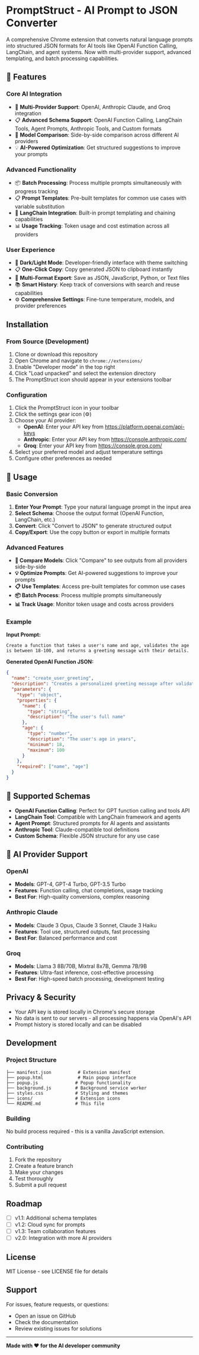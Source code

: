 # PromptStruct - AI Prompt to JSON Converter

A comprehensive Chrome extension that converts natural language prompts into structured JSON formats for AI tools like OpenAI Function Calling, LangChain, and agent systems. Now with multi-provider support, advanced templating, and batch processing capabilities.

## 🚀 Features

### Core AI Integration
- 🤖 **Multi-Provider Support**: OpenAI, Anthropic Claude, and Groq integration
- 📋 **Advanced Schema Support**: OpenAI Function Calling, LangChain Tools, Agent Prompts, Anthropic Tools, and Custom formats
- 🔄 **Model Comparison**: Side-by-side comparison across different AI providers
- 💡 **AI-Powered Optimization**: Get structured suggestions to improve your prompts

### Advanced Functionality
- 📦 **Batch Processing**: Process multiple prompts simultaneously with progress tracking
- 📋 **Prompt Templates**: Pre-built templates for common use cases with variable substitution
- 🔗 **LangChain Integration**: Built-in prompt templating and chaining capabilities
- 📊 **Usage Tracking**: Token usage and cost estimation across all providers

### User Experience
- 🎨 **Dark/Light Mode**: Developer-friendly interface with theme switching
- 📋 **One-Click Copy**: Copy generated JSON to clipboard instantly
- 💾 **Multi-Format Export**: Save as JSON, JavaScript, Python, or Text files
- 📚 **Smart History**: Keep track of conversions with search and reuse capabilities
- ⚙️ **Comprehensive Settings**: Fine-tune temperature, models, and provider preferences

## Installation

### From Source (Development)

1. Clone or download this repository
2. Open Chrome and navigate to `chrome://extensions/`
3. Enable "Developer mode" in the top right
4. Click "Load unpacked" and select the extension directory
5. The PromptStruct icon should appear in your extensions toolbar

### Configuration

1. Click the PromptStruct icon in your toolbar
2. Click the settings gear icon (⚙️)
3. Choose your AI provider:
   - **OpenAI**: Enter your API key from https://platform.openai.com/api-keys
   - **Anthropic**: Enter your API key from https://console.anthropic.com/
   - **Groq**: Enter your API key from https://console.groq.com/
4. Select your preferred model and adjust temperature settings
5. Configure other preferences as needed

## 📖 Usage

### Basic Conversion
1. **Enter Your Prompt**: Type your natural language prompt in the input area
2. **Select Schema**: Choose the output format (OpenAI Function, LangChain, etc.)
3. **Convert**: Click "Convert to JSON" to generate structured output
4. **Copy/Export**: Use the copy button or export in multiple formats

### Advanced Features
- **🔄 Compare Models**: Click "Compare" to see outputs from all providers side-by-side
- **💡 Optimize Prompts**: Get AI-powered suggestions to improve your prompts
- **📋 Use Templates**: Access pre-built templates for common use cases
- **📦 Batch Process**: Process multiple prompts simultaneously
- **📊 Track Usage**: Monitor token usage and costs across providers

### Example

**Input Prompt:**
```
Create a function that takes a user's name and age, validates the age is between 18-100, and returns a greeting message with their details.
```

**Generated OpenAI Function JSON:**
```json
{
  "name": "create_user_greeting",
  "description": "Creates a personalized greeting message after validating user age",
  "parameters": {
    "type": "object",
    "properties": {
      "name": {
        "type": "string",
        "description": "The user's full name"
      },
      "age": {
        "type": "number",
        "description": "The user's age in years",
        "minimum": 18,
        "maximum": 100
      }
    },
    "required": ["name", "age"]
  }
}
```

## 🔧 Supported Schemas

- **OpenAI Function Calling**: Perfect for GPT function calling and tools API
- **LangChain Tool**: Compatible with LangChain framework and agents
- **Agent Prompt**: Structured prompts for AI agents and assistants
- **Anthropic Tool**: Claude-compatible tool definitions
- **Custom Schema**: Flexible JSON structure for any use case

## 🤖 AI Provider Support

### OpenAI
- **Models**: GPT-4, GPT-4 Turbo, GPT-3.5 Turbo
- **Features**: Function calling, chat completions, usage tracking
- **Best For**: High-quality conversions, complex reasoning

### Anthropic Claude
- **Models**: Claude 3 Opus, Claude 3 Sonnet, Claude 3 Haiku
- **Features**: Tool use, structured outputs, fast processing
- **Best For**: Balanced performance and cost

### Groq
- **Models**: Llama 3 8B/70B, Mixtral 8x7B, Gemma 7B/9B
- **Features**: Ultra-fast inference, cost-effective processing
- **Best For**: High-speed batch processing, development testing

## Privacy & Security

- Your API key is stored locally in Chrome's secure storage
- No data is sent to our servers - all processing happens via OpenAI's API
- Prompt history is stored locally and can be disabled

## Development

### Project Structure
```
├── manifest.json          # Extension manifest
├── popup.html             # Main popup interface
├── popup.js              # Popup functionality
├── background.js         # Background service worker
├── styles.css            # Styling and themes
├── icons/                # Extension icons
└── README.md             # This file
```

### Building

No build process required - this is a vanilla JavaScript extension.

### Contributing

1. Fork the repository
2. Create a feature branch
3. Make your changes
4. Test thoroughly
5. Submit a pull request

## Roadmap

- [ ] v1.1: Additional schema templates
- [ ] v1.2: Cloud sync for prompts
- [ ] v1.3: Team collaboration features
- [ ] v2.0: Integration with more AI providers

## License

MIT License - see LICENSE file for details

## Support

For issues, feature requests, or questions:
- Open an issue on GitHub
- Check the documentation
- Review existing issues for solutions

---

**Made with ❤️ for the AI developer community**
